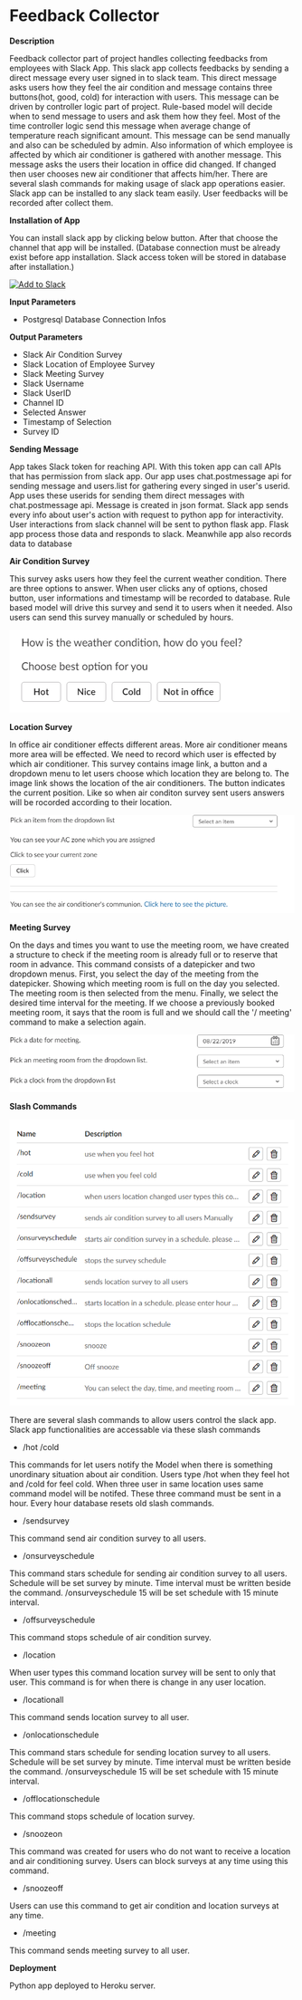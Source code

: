 # Feedback Collector

**Description**

Feedback collector part of project handles collecting feedbacks from employees with Slack App. This slack app collects feedbacks by sending a direct message every user signed in to slack team. This direct message asks users how they feel the air condition and message contains three buttons(hot, good, cold) for interaction with users. This message can be driven by controller logic part of project. Rule-based model will decide when to send message to users and ask them how they feel. Most of the time controller logic send this message when average change of temperature reach significant amount. This message can be send manually and also can be scheduled by admin. Also information of which employee is affected by which air conditioner is gathered with another message. This message asks the users their location in office did changed. If changed then user chooses new air conditioner that affects him/her. There are several slash commands for making usage of slack app operations
easier. Slack app can be installed to any slack team easily. User feedbacks will be recorded after collect them.

**Installation of App**

You can install slack app by clicking below button. After that choose the channel that app will be installed.
(Database connection must be already exist before app installation. Slack access token will be stored in database after installation.)

<a href="https://slack.com/oauth/authorize?client_id=682988836772.695933872453&scope=incoming-webhook,commands,chat:write:bot,chat:write:user,channels:write,bot,users:read"><img alt="Add to Slack" height="40" width="139" src="https://platform.slack-edge.com/img/add_to_slack.png" srcset="https://platform.slack-edge.com/img/add_to_slack.png 1x, https://platform.slack-edge.com/img/add_to_slack@2x.png 2x"></a>


**Input Parameters**

  - Postgresql Database Connection Infos
  
**Output Parameters**

  - Slack Air Condition Survey
  - Slack Location of Employee Survey
  - Slack Meeting Survey
  - Slack Username
  - Slack UserID
  - Channel ID
  - Selected Answer
  - Timestamp of Selection
  - Survey ID


**Sending Message**

App takes Slack token for reaching API. With this token app can call APIs that has permission from slack app. Our app uses chat.postmessage api for sending message and users.list for gathering every singed in user's userid. App uses these userids for sending them direct messages with chat.postmessage api. Message is created in json format. Slack app sends every info about user's action with request to python app for interactivity. User interactions from slack channel will be sent to python flask app. Flask app process those data and responds to slack. Meanwhile app also records data to database 

**Air Condition Survey**

This survey asks users how they feel the current weather condition. There are three options to answer. When user clicks any of options, chosed button, user informations and timestamp will be recorded to database. Rule based model will drive this survey and send it to users when it needed. Also users can send this survey manually or scheduled by hours.

<img src="Images/airconservey.PNG">


**Location Survey**

In office air conditioner effects different areas. More air conditioner means more area will be effected. We need to record which user is effected by which air conditioner. This survey contains image link, a button and a dropdown menu to let users choose which location they are belong to. The image link shows the location of the air conditioners. The button indicates the current position. Like so when air conditon survey sent users answers will be rocorded according to their location.

<img src="Images/location.PNG">

**Meeting Survey**

On the days and times you want to use the meeting room, we have created a structure to check if the meeting room is already full or to reserve that room in advance. This command consists of a datepicker and two dropdown menus. First, you select the day of the meeting from the datepicker. Showing which meeting room is full on the day you selected. The meeting room is then selected from the menu. Finally, we select the desired time interval for the meeting. If we choose a previously booked meeting room, it says that the room is full and we should call the '/ meeting' command to make a selection again.

<img src="Images/meeting.PNG">


**Slash Commands**

<img src="Images/slashcommands.PNG">

There are several slash commands to allow users control the slack app. Slack app functionalities are accessable via these slash commands

- /hot /cold

This commands for let users notify the Model when there is something unordinary situation about air condition. Users type /hot when they feel hot and /cold for feel cold. When three user in same location uses same command model will be notifed. These three command must be sent in a hour. Every hour database resets old slash commands.

- /sendsurvey

This command send air condition survey to all users.

- /onsurveyschedule

This command stars schedule for sending air condition survey to all users. Schedule will be set survey by minute. Time interval must be written beside the command. /onsurveyschedule 15 will be set schedule with 15 minute interval.

- /offsurveyschedule

This command stops schedule of air condition survey.

- /location

When user types this command location survey will be sent to only that user. This command is for when there is change in any user location.

- /locationall

This command sends location survey to all user.

- /onlocationschedule

This command stars schedule for sending location survey to all users. Schedule will be set survey by minute. Time interval must be written beside the command. /onsurveyschedule 15 will be set schedule with 15 minute interval.

- /offlocationschedule

This command stops schedule of location survey.

- /snoozeon

This command was created for users who do not want to receive a location and air conditioning survey. Users can block surveys at any time using this command.

- /snoozeoff

Users can use this command to get air condition and location surveys at any time.

- /meeting

This command sends meeting survey to all user.


**Deployment**

Python app deployed to Heroku server. 

